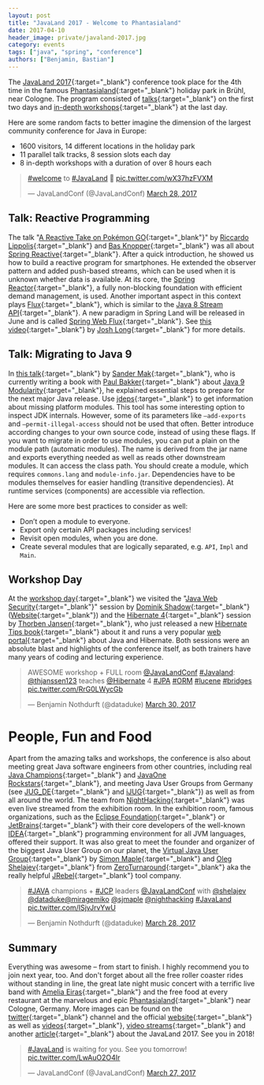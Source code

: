 ```yaml
---
layout: post
title: "JavaLand 2017 - Welcome to Phantasialand"
date: 2017-04-10
header_image: private/javaland-2017.jpg
category: events
tags: ["java", "spring", "conference"]
authors: ["Benjamin, Bastian"]
---
```


The [JavaLand 2017](https://www.javaland.eu/en/javaland-2017/){:target="_blank"} conference took place for the 4th time in the famous [Phantasialand](http://www.phantasialand.de/en/){:target="_blank"} holiday park in Brühl, near Cologne.
The program consisted of [talks](https://programm.javaland.eu/2017/schedule.html){:target="_blank"} on the first two days and [in-depth workshops](https://www.javaland.eu/de/programm/schulungstag){:target="_blank"} at the last day.

Here are some random facts to better imagine the dimension of the largest community conference for Java in Europe:

- 1600 visitors, 14 different locations in the holiday park
- 11 parallel talk tracks, 8 session slots each day
- 8 in-depth workshops with a duration of over 8 hours each

<blockquote class="twitter-tweet" data-lang="en"><p lang="und" dir="ltr"><a href="https://twitter.com/hashtag/welcome?src=hash">#welcome</a> to <a href="https://twitter.com/hashtag/JavaLand?src=hash">#JavaLand</a> 💙 <a href="https://t.co/wX37hzFVXM">pic.twitter.com/wX37hzFVXM</a></p>&mdash; JavaLandConf (@JavaLandConf) <a href="https://twitter.com/JavaLandConf/status/846628341209878528">March 28, 2017</a></blockquote>
<script async src="//platform.twitter.com/widgets.js" charset="utf-8"></script>

## Talk: Reactive Programming

The talk "[A Reactive Take on Pokémon GO](https://programm.javaland.eu/2017/talk.html#talk?talkId=529316){:target="_blank"}" by [Riccardo Lippolis](https://www.linkedin.com/in/rlippolis){:target="_blank"} and [Bas Knopper](https://twitter.com/BWknopper){:target="_blank"} was all about [Spring Reactive](http://docs.spring.io/spring-framework/docs/5.0.0.M1/spring-framework-reference/html/web-reactive.html){:target="_blank"}. After a quick introduction, he showed us how to build a reactive program for smartphones.
He extended the observer pattern and added push-based streams, which can be used when it is unknown whether data is available.
At its core, the [Spring Reactor](https://projectreactor.io/){:target="_blank"}, a fully non-blocking foundation with efficient demand management, is used.
Another important aspect in this context plays [Flux](https://projectreactor.io/docs/core/release/api/reactor/core/publisher/Flux.html){:target="_blank"}, which is similar to the [Java 8 Stream API](https://docs.oracle.com/javase/8/docs/api/java/util/stream/package-summary.html){:target="_blank"}.
A new paradigm in Spring Land will be released in June and is called [Spring Web Flux](https://spring.io/blog/2017/03/15/spring-tips-the-spring-web-flux-reactive-client){:target="_blank"}.
See [this video](https://www.youtube.com/watch?v=leZdgr-O4LE){:target="_blank"} by [Josh Long](https://twitter.com/starbuxman){:target="_blank"} for more details.

## Talk: Migrating to Java 9

In [this talk](https://programm.javaland.eu/2017/talk.html#talk?talkId=529430){:target="_blank"} by [Sander Mak](https://twitter.com/sander_mak){:target="_blank"}, who is currently writing a book with [Paul Bakker](https://twitter.com/pbakker){:target="_blank"} about [Java 9 Modularity](https://twitter.com/javamodularity){:target="_blank"}, he explained essential steps to prepare for the next major Java release.
Use [jdeps](https://docs.oracle.com/javase/8/docs/technotes/tools/unix/jdeps.html){:target="_blank"} to get information about missing platform modules.
This tool has some interesting option to inspect JDK internals. However, some of its parameters like `—add-exports` and `—permit-illegal-access` should not be used that often.
Better introduce according changes to your own source code, instead of using these flags.
If you want to migrate in order to use modules, you can put a plain on the module path (automatic modules).
The name is derived from the jar name and exports everything needed as well as reads other downstream modules.
It can access the class path.
You should create a module, which requires `commons.lang` and `module-info.jar`.
Dependencies have to be modules themselves for easier handling (transitive dependencies).
At runtime services (components) are accessible via reflection.

Here are some more best practices to consider as well:

- Don’t open a module to everyone.
- Export only certain API packages including services!
- Revisit open modules, when you are done.
- Create several modules that are logically separated, e.g. `API`, `Impl` and `Main`.

## Workshop Day

At the [workshop day](https://www.javaland.eu/de/programm/schulungstag){:target="_blank"} we visited the "[Java Web Security](https://github.com/dschadow/JavaSecurity){:target="_blank"}" session by [Dominik Shadow](https://twitter.com/dschadow){:target="_blank"} ([Website](https://blog.dominikschadow.de/){:target="_blank"}) and the [Hibernate 4](http://hibernate.org/){:target="_blank"} session by [Thorben Jansen](https://twitter.com/thjanssen123){:target="_blank"}, who just released a new [Hibernate Tips book](http://www.thoughts-on-java.org/hibernate-tips-book-release-special-launch-price/){:target="_blank"} about it and runs a very popular [web portal](http://www.thoughts-on-java.org/){:target="_blank"} about Java and Hibernate.
Both sessions were an absolute blast and highlights of the conference itself, as both trainers have many years of coding and lecturing experience.

<blockquote class="twitter-tweet" data-lang="en"><p lang="en" dir="ltr">AWESOME workshop + FULL room  <a href="https://twitter.com/JavaLandConf">@JavaLandConf</a> <a href="https://twitter.com/hashtag/Javaland?src=hash">#Javaland</a>: <a href="https://twitter.com/thjanssen123">@thjanssen123</a> teaches <a href="https://twitter.com/Hibernate">@Hibernate</a> 4 <a href="https://twitter.com/hashtag/JPA?src=hash">#JPA</a> <a href="https://twitter.com/hashtag/ORM?src=hash">#ORM</a> <a href="https://twitter.com/hashtag/lucene?src=hash">#lucene</a> <a href="https://twitter.com/hashtag/bridges?src=hash">#bridges</a> <a href="https://t.co/RrG0LWycGb">pic.twitter.com/RrG0LWycGb</a></p>&mdash; Benjamin Nothdurft (@dataduke) <a href="https://twitter.com/dataduke/status/847394050986594307">March 30, 2017</a></blockquote>
<script async src="//platform.twitter.com/widgets.js" charset="utf-8"></script>

# People, Fun and Food

Apart from the amazing talks and workshops, the conference is also about meeting great Java software engineers from other countries, including real [Java Champions](https://community.oracle.com/community/java/java-champions){:target="_blank"} and [JavaOne Rockstars](https://www.oracle.com/javaone/rock-star-wall-of-fame.html){:target="_blank"}, and meeting Java User Groups from Germany (see [JUG_DE](https://twitter.com/JUG_DE){:target="_blank"} and [iJUG](http://www.ijug.eu/){:target="_blank"}) as well as from all around the world.
The team from [NightHacking](http://nighthacking.com){:target="_blank"} was even live streamed from the exhibition room.
In the exhibition room, famous organizations, such as the [Eclipse Foundation](https://eclipse.org/org/foundation/){:target="_blank"} or [JetBrains](https://www.jetbrains.com/){:target="_blank"} with their core developers of the well-known [IDEA](https://www.jetbrains.com/idea/){:target="_blank"} programming environment for all JVM languages, offered their support.
It was also great to meet the founder and organizer of the biggest Java User Group on our planet, the [Virtual Java User Group](https://virtualjug.com/){:target="_blank"} by [Simon Maple](https://twitter.com/sjmaple){:target="_blank"} and [Oleg Shelajev](https://twitter.com/shelajev){:target="_blank"} from [ZeroTurnaround](https://zeroturnaround.com/){:target="_blank"} aka the really helpful [JRebel](https://zeroturnaround.com/software/jrebel){:target="_blank"} tool company.

<blockquote class="twitter-tweet" data-lang="en"><p lang="en" dir="ltr"><a href="https://twitter.com/hashtag/JAVA?src=hash">#JAVA</a> champions + <a href="https://twitter.com/hashtag/JCP?src=hash">#JCP</a> leaders <a href="https://twitter.com/JavaLandConf">@JavaLandConf</a> with <a href="https://twitter.com/shelajev">@shelajev</a> <a href="https://twitter.com/dataduke">@dataduke</a><a href="https://twitter.com/miragemiko">@miragemiko</a> <a href="https://twitter.com/sjmaple">@sjmaple</a> <a href="https://twitter.com/nighthacking">@nighthacking</a> <a href="https://twitter.com/hashtag/JavaLand?src=hash">#JavaLand</a> <a href="https://t.co/ISjvJrvYwU">pic.twitter.com/ISjvJrvYwU</a></p>&mdash; Benjamin Nothdurft (@dataduke) <a href="https://twitter.com/dataduke/status/846685232346615813">March 28, 2017</a></blockquote>
<script async src="//platform.twitter.com/widgets.js" charset="utf-8"></script>

## Summary

Everything was awesome – from start to finish.
I highly recommend you to join next year, too.
And don't forget about all the free roller coaster rides without standing in line, the great late night music concert with a terrific live band with [Amelia Eiras](https://twitter.com/ameliaeiras){:target="_blank"} and the free food at every restaurant at the marvelous and epic [Phantasialand](http://www.phantasialand.de/en/){:target="_blank"} near Cologne, Germany.
More images can be found on the [twitter](https://twitter.com/JavaLandConf/media){:target="_blank"} channel and the official [website](https://www.javaland.eu/de/javaland-2017/bildergalerie/){:target="_blank"} as well as [videos](https://www.javaland.eu/de/javaland-2017/videogalerie/){:target="_blank"}, [video streams](https://www.javaland.eu/de/javaland-2017/downloads){:target="_blank"} and another [article](https://www.javaland.eu/de/home/news/details/?tx_news_pi1%5Bnews%5D=1327&tx_news_pi1%5Bcontroller%5D=News&tx_news_pi1%5Baction%5D=detail&cHash=bb7d83b09cba83204cb0c902d1700990){:target="_blank"} about the JavaLand 2017. See you in 2018!

<blockquote class="twitter-tweet" data-lang="en"><p lang="en" dir="ltr"><a href="https://twitter.com/hashtag/JavaLand?src=hash">#JavaLand</a> is waiting for you. See you tomorrow! <a href="https://t.co/LwAuO2O4Ir">pic.twitter.com/LwAuO2O4Ir</a></p>&mdash; JavaLandConf (@JavaLandConf) <a href="https://twitter.com/JavaLandConf/status/846271953442877440">March 27, 2017</a></blockquote>
<script async src="//platform.twitter.com/widgets.js" charset="utf-8"></script>
